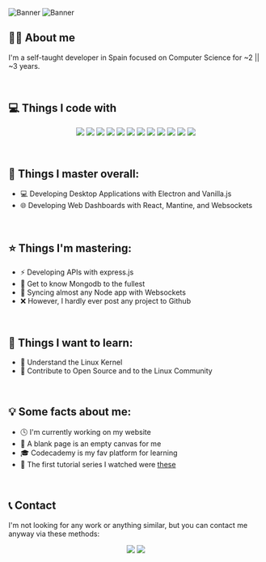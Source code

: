 ![Banner](https://media.discordapp.net/attachments/1064596920133230642/1064650803404611584/banner3.png)
![Banner](https://media.discordapp.net/attachments/1064596920133230642/1064653563776729088/banner4.png)
## 🙍‍♂️ About me
I'm a self-taught developer in Spain focused on Computer Science for ~2 || ~3 years.

<br/>

## 💻 Things I code with 
<p align="center">
    <img src="https://img.shields.io/badge/HTML5-E34F26?style=for-the-badge&logo=html5&logoColor=white">
    <img src="https://img.shields.io/badge/CSS3-1572B6?style=for-the-badge&logo=css3&logoColor=white">
    <img src="https://img.shields.io/badge/Sass-CC6699?style=for-the-badge&logo=sass&logoColor=white">
    <img src="https://img.shields.io/badge/JavaScript-323330?style=for-the-badge&logo=javascript&logoColor=F7DF1E">
    <img src="https://img.shields.io/badge/Python-FFD43B?style=for-the-badge&logo=python&logoColor=blue">
    <img src="https://img.shields.io/badge/Electron-2B2E3A?style=for-the-badge&logo=electron&logoColor=9FEAF9">
    <img src="https://img.shields.io/badge/Express.js-000000?style=for-the-badge&logo=express&logoColor=white">
    <img src="https://img.shields.io/badge/Node.js-339933?style=for-the-badge&logo=nodedotjs&logoColor=white">
    <img src="https://img.shields.io/badge/React-20232A?style=for-the-badge&logo=react&logoColor=61DAFB">
    <img src="https://img.shields.io/badge/MongoDB-4EA94B?style=for-the-badge&logo=mongodb&logoColor=white">
    <img src="https://img.shields.io/badge/manjaro-35BF5C?style=for-the-badge&logo=manjaro&logoColor=white">
    <img src="https://media.discordapp.net/attachments/1064596920133230642/1064664655492030504/Mesa_de_trabajo_1.png">
</p><br/>
  
## 🌟 Things I master overall:
- 💻 Developing Desktop Applications with Electron and Vanilla.js
- 🌐 Developing Web Dashboards with React, Mantine, and Websockets

<br/>

## ⭐ Things I'm mastering:
- ⚡️ Developing APIs with express.js
- 🍃 Get to know Mongodb to the fullest
- 🔌 Syncing almost any Node app with Websockets
- ❌ However, I hardly ever post any project to Github

<br/>

##  💖 Things I want to learn:
- 🐧 Understand the Linux Kernel
- 🤝 Contribute to Open Source and to the Linux Community

<br/>

## 💡 Some facts about me:
- 🕓 I'm currently working on my website
- 🎨 A blank page is an empty canvas for me
- 🎓 Codecademy is my fav platform for learning
- 💊 The first tutorial series I watched were [these](https://www.youtube.com/playlist?list=PLU8oAlHdN5BlvPxziopYZRd55pdqFwkeS)

<br/>

## 📞 Contact
I'm not looking for any work or anything similar, but you can contact me anyway via these methods:

<p align="center"><a href="https://discord.com/invite/ZAeKEjXBWT" target="_blank"><img src="https://img.shields.io/badge/Discord-5865F2?style=for-the-badge&logo=discord&logoColor=white"></a> <a href="mailto:alvarogm273@gmail.com" target="_blank"><img src="https://img.shields.io/badge/Gmail-D14836?style=for-the-badge&logo=gmail&logoColor=white"></a></p>